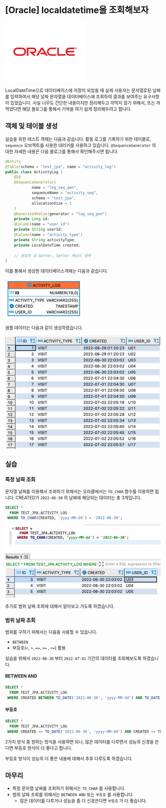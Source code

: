 # [Oracle] localdatetime을 조회해보자

![logo-oracle](./images/logo-oracle.png)



LocalDateTime으로 데이터베이스에 저장이 되었을 때 실제 사용자는 문자열로된 날짜를 입력하여서 해당 날짜 문자열을 데이터베이스에 조회하여 결과를 보여주는 요구사항이 있었습니다. 사실 너무도 간단한 내용이지만 정리해두고 까먹지 않기 위해서, 또는 까먹었다면 해당 블로그를 통해서 기억을 하기 쉽게 정리해두려고 합니다. 



## 객체 및 테이블 생성

실습을 위한 테스트 객체는 다음과 같습니다. 활동 로그를 기록하기 위한 테이블로, `sequence` 오브젝트를 사용한 대리키를 사용하고 있습니다. `@SequenceGenerator` 의 대한 자세한 내용은 다음 블로그를 통해서 확인해주시면 됩니다. 



```java
@Entity
@Table(schema = "test_jpa", name = "activity_log")
public class ActivityLog {
    @Id
    @SequenceGenerator(
            name = "log_seq_gen",
            sequenceName = "activity_seq",
            schema = "test_jpa",
            allocationSize = 1
    )
    @GeneratedValue(generator = "log_seq_gen")
    private Long id;
    @Column(name = "user_id")
    private String userId;
    @Column(name = "activity_type")
    private String activityType;
    private LocalDateTime created;
    
    // 생성자 및 Getter, Setter 메소드 생략
}
```



이를 통해서 생성한 데이터베이스객체는 다음과 같습니다.

![activitylog-table](./images/table.png)

샘플 데이터는 다음과 같이 생성하였습니다.

![table-data-list](./images/table-data-list.png)



## 실습

### 특정 날짜 조회

문자열 날짜를 이용해서 조회하기 위해서는 오라클에서는  `TO_CHAR` 함수를 이용하면 됩니다. CREATED가  `2022-06-30` 의 날짜에 해당되는 데이터는 총 3개입니다.

```sql
SELECT * 
  FROM TEST_JPA.ACTIVITY_LOG
 WHERE TO_CHAR(CREATED, 'yyyy-MM-dd') = '2022-06-30';
```

![tochar-query-result](./images/tochar-query-result.png)



추가로 범위 날짜 조회에 대해서 알아보고 가도록 하겠습니다.



### 범위 날짜 조회

범위를 구하기 위해서는 다음을 사용할 수 있습니다.

- `BETWEEN` 
- 부등호(`<`, `>`, `==`, `>=` , `<=`) 활용

실습을 위해서 `2022-06-30` 부터 `2022-07-01` 기간의 데이터를 조회해보도록 하겠습니다.



#### BETWEEN AND

```sql
SELECT *
  FROM TEST_JPA.ACTIVITY_LOG
 WHERE CREATED BETWEEN TO_DATE('2022-06-30', 'yyyy-MM-dd') AND TO_DATE('2022-07-02', 'yyyy-MM-dd'); 
```



#### 부등호

```sql
SELECT * 
  FROM TEST_JPA.ACTIVITY_LOG
 WHERE CREATED >= TO_DATE('2022-06-30', 'yyyy-MM-dd') AND CREATED <= TO_DATE('2022-07-02', 'yyyy-MM-dd'); 
```



2가지 방식 중 원하는 방식을 사용하면 되나, 많은 데이터를 다루면서 성능의 신경을 쓴다면 부등호 방식이 더 좋다고 합니다.

부등호 방식이 성능의 더 좋은 내용에 대해서 추후 다루도록 하겠습니다.



## 마무리

- 특정 문자열 날짜를 조회하기 위해서는 `TO_CHAR` 를 사용합니다.
- 범위 날짜 조회를 위해서는 `BETWEEN AND` 또는 `부등호` 를 사용합니다.
  - 많은 데이터를 다루거나 성능을 좀 더 신경쓴다면 `부등호` 가 더 좋습니다.